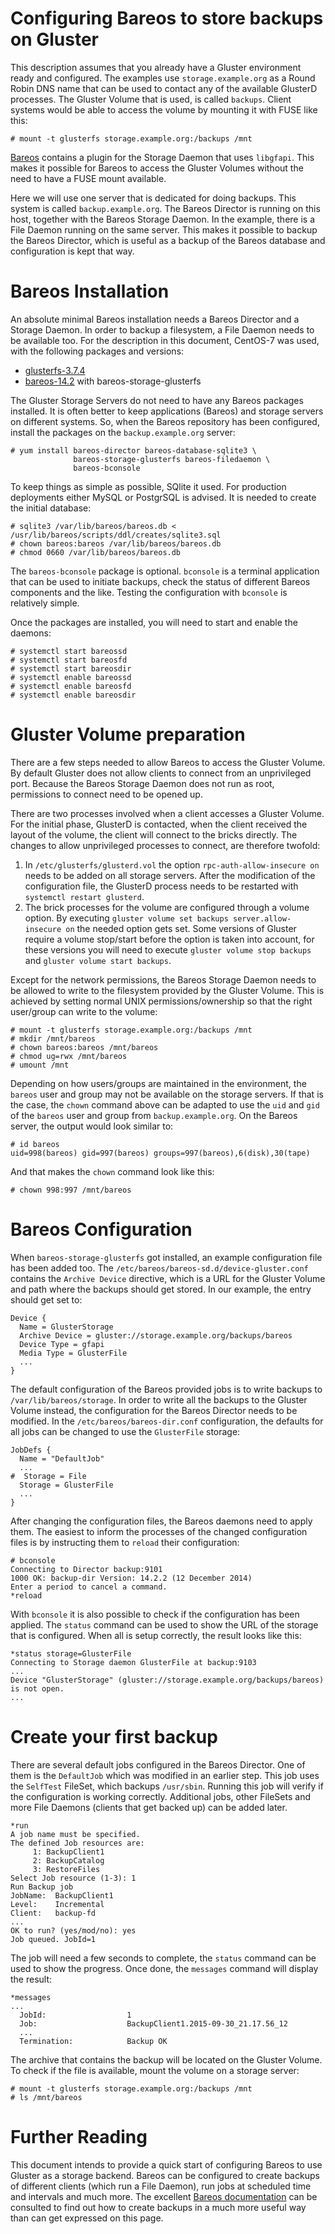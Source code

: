 # Configuring Bareos to store backups on Gluster

This description assumes that you already have a Gluster environment ready and
configured. The examples use `storage.example.org` as a Round Robin DNS name
that can be used to contact any of the available GlusterD processes. The
Gluster Volume that is used, is called `backups`. Client systems would be able
to access the volume by mounting it with FUSE like this:

    # mount -t glusterfs storage.example.org:/backups /mnt

[Bareos](http://bareos.org) contains a plugin for the Storage Daemon that uses
`libgfapi`. This makes it possible for Bareos to access the Gluster Volumes
without the need to have a FUSE mount available.

Here we will use one server that is dedicated for doing backups. This system is
called `backup.example.org`. The Bareos Director is running on this host,
together with the Bareos Storage Daemon. In the example, there is a File Daemon
running on the same server. This makes it possible to backup the Bareos
Director, which is useful as a backup of the Bareos database and configuration
is kept that way.


# Bareos Installation

An absolute minimal Bareos installation needs a Bareos Director and a Storage
Daemon. In order to backup a filesystem, a File Daemon needs to be available
too. For the description in this document, CentOS-7 was used, with the
following packages and versions:

- [glusterfs-3.7.4](http://download.gluster.org)
- [bareos-14.2](http://download.bareos.org) with bareos-storage-glusterfs

The Gluster Storage Servers do not need to have any Bareos packages installed.
It is often better to keep applications (Bareos) and storage servers on
different systems. So, when the Bareos repository has been configured, install
the packages on the `backup.example.org` server:

    # yum install bareos-director bareos-database-sqlite3 \
                  bareos-storage-glusterfs bareos-filedaemon \
                  bareos-bconsole

To keep things as simple as possible, SQlite it used. For production
deployments either MySQL or PostgrSQL is advised. It is needed to create the
initial database:

    # sqlite3 /var/lib/bareos/bareos.db < /usr/lib/bareos/scripts/ddl/creates/sqlite3.sql
    # chown bareos:bareos /var/lib/bareos/bareos.db
    # chmod 0660 /var/lib/bareos/bareos.db

The `bareos-bconsole` package is optional. `bconsole` is a terminal application
that can be used to initiate backups, check the status of different Bareos
components and the like. Testing the configuration with `bconsole` is
relatively simple.

Once the packages are installed, you will need to start and enable the daemons:

    # systemctl start bareos­sd
    # systemctl start bareos­fd
    # systemctl start bareos­dir
    # systemctl enable bareos­sd
    # systemctl enable bareos­fd
    # systemctl enable bareos­dir


# Gluster Volume preparation

There are a few steps needed to allow Bareos to access the Gluster Volume. By
default Gluster does not allow clients to connect from an unprivileged port.
Because the Bareos Storage Daemon does not run as root, permissions to connect
need to be opened up.

There are two processes involved when a client accesses a Gluster Volume. For
the initial phase, GlusterD is contacted, when the client received the layout
of the volume, the client will connect to the bricks directly. The changes to
allow unprivileged processes to connect, are therefore twofold:

1. In `/etc/glusterfs/glusterd.vol` the option `rpc-auth-allow-insecure on`
   needs to be added on all storage servers. After the modification of the
   configuration file, the GlusterD process needs to be restarted with
   `systemctl restart glusterd`.
1. The brick processes for the volume are configured through a volume option.
   By executing `gluster volume set backups server.allow-insecure on` the
   needed option gets set. Some versions of Gluster require a volume stop/start
   before the option is taken into account, for these versions you will need to
   execute `gluster volume stop backups` and `gluster volume start backups`.

Except for the network permissions, the Bareos Storage Daemon needs to be
allowed to write to the filesystem provided by the Gluster Volume. This is
achieved by setting normal UNIX permissions/ownership so that the right
user/group can write to the volume:

    # mount -t glusterfs storage.example.org:/backups /mnt
    # mkdir /mnt/bareos
    # chown bareos:bareos /mnt/bareos
    # chmod ug=rwx /mnt/bareos
    # umount /mnt

Depending on how users/groups are maintained in the environment, the `bareos`
user and group may not be available on the storage servers. If that is the
case, the `chown` command above can be adapted to use the `uid` and `gid` of
the `bareos` user and group from `backup.example.org`. On the Bareos server,
the output would look similar to:

    # id bareos
    uid=998(bareos) gid=997(bareos) groups=997(bareos),6(disk),30(tape)

And that makes the `chown` command look like this:

    # chown 998:997 /mnt/bareos


# Bareos Configuration

When `bareos-storage-glusterfs` got installed, an example configuration file
has been added too. The `/etc/bareos/bareos-sd.d/device-gluster.conf` contains
the `Archive Device` directive, which is a URL for the Gluster Volume and path
where the backups should get stored. In our example, the entry should get set
to:

    Device {
      Name = GlusterStorage
      Archive Device = gluster://storage.example.org/backups/bareos
      Device Type = gfapi
      Media Type = GlusterFile
      ...
    }

The default configuration of the Bareos provided jobs is to write backups to
`/var/lib/bareos/storage`. In order to write all the backups to the Gluster
Volume instead, the configuration for the Bareos Director needs to be modified.
In the `/etc/bareos/bareos-dir.conf` configuration, the defaults for all jobs
can be changed to use the `GlusterFile` storage:

    JobDefs {
      Name = "DefaultJob"
      ...
    #  Storage = File
      Storage = GlusterFile
      ...
    }

After changing the configuration files, the Bareos daemons need to apply them.
The easiest to inform the processes of the changed configuration files is by
instructing them to `reload` their configuration:

    # bconsole
    Connecting to Director backup:9101
    1000 OK: backup-dir Version: 14.2.2 (12 December 2014)
    Enter a period to cancel a command.
    *reload

With `bconsole` it is also possible to check if the configuration has been
applied. The `status` command can be used to show the URL of the storage that
is configured. When all is setup correctly, the result looks like this:

    *status storage=GlusterFile
    Connecting to Storage daemon GlusterFile at backup:9103
    ...
    Device "GlusterStorage" (gluster://storage.example.org/backups/bareos) is not open.
    ...


# Create your first backup

There are several default jobs configured in the Bareos Director. One of them
is the `DefaultJob` which was modified in an earlier step. This job uses the
`SelfTest` FileSet, which backups `/usr/sbin`. Running this job will verify if
the configuration is working correctly. Additional jobs, other FileSets and
more File Daemons (clients that get backed up) can be added later.

    *run
    A job name must be specified.
    The defined Job resources are:
         1: BackupClient1
         2: BackupCatalog
         3: RestoreFiles
    Select Job resource (1-3): 1
    Run Backup job
    JobName:  BackupClient1
    Level:    Incremental
    Client:   backup-fd
    ...
    OK to run? (yes/mod/no): yes
    Job queued. JobId=1

The job will need a few seconds to complete, the `status` command can be used
to show the progress. Once done, the `messages` command will display the
result:

    *messages
    ...
      JobId:                  1
      Job:                    BackupClient1.2015-09-30_21.17.56_12
      ...
      Termination:            Backup OK

The archive that contains the backup will be located on the Gluster Volume. To
check if the file is available, mount the volume on a storage server:

    # mount -t glusterfs storage.example.org:/backups /mnt
    # ls /mnt/bareos


# Further Reading

This document intends to provide a quick start of configuring Bareos to use
Gluster as a storage backend. Bareos can be configured to create backups of
different clients (which run a File Daemon), run jobs at scheduled time and
intervals and much more. The excellent [Bareos
documentation](http://doc.bareos.org) can be consulted to find out how to
create backups in a much more useful way than can get expressed on this page.
